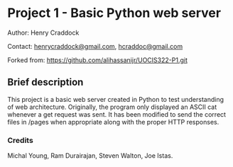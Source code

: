 # Project 1 - Basic Python web server

Author: Henry Craddock

Contact: henrycraddock@gmail.com, hcraddoc@gmail.com

Forked from: https://github.com/alihassanijr/UOCIS322-P1.git

## Brief description

This project is a basic web server created in Python to test understanding
of web architecture. Originally, the program only displayed an ASCII cat whenever 
a get request was sent. It has been modified to send the correct files in /pages
when appropriate along with the proper HTTP responses.


### Credits ###

Michal Young, Ram Durairajan, Steven Walton, Joe Istas.
